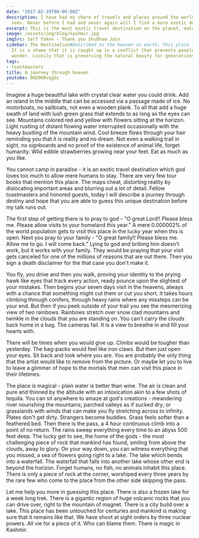 ```yaml
---
date: "2017-02-19T00:00:00Z"
description: I have had my share of travels and places around the world that I have
  seen. Never before I had and never again will I find a more exotic destination.
excerpt: This is the most exotic travel destination on the planet, matched by no other.
image: /assets/img/blog/kashmir.jpg
imgSrc: Self Taken - Thank you Shubham Jain
sidebar: The Destination#Described as the heaven on earth, this place is breathtaking.
  It is a shame that it is caught up in a conflict that prevents people to see this
  wonder. Luckily that is preserving the natural beauty for generations ahead.
tags:
- toastmasters
title: A journey through heaven
youtube: 0UD96RvqgGc
---
```


Imagine a huge beautiful lake with crystal clear water you could drink. Add an island in the middle that can be accessed via a passage made of ice. No motorboats, no sailboats, not even a wooden plank. To all that add a huge swath of land with lush green grass that extends to as long as the eyes can see. Mountains colored red and yellow with flowers sitting at the horizon. Light rustling of distant flowing water interrupted occasionally with the heavy bustling of the mountain wind. Cool breeze flows through your hair reminding you that it is reality and no dream. Not even a walking trail in sight, no signboards and no proof of the existence of animal life, forget humanity. Wild edible strawberries growing near your feet. Eat as much as you like.

You cannot camp in paradise - it is an exotic travel destination which god loves too much to allow mere humans to stay. There are very few tour books that mention this place. The maps cheat, distorting reality by dislocating important areas and blurring out a lot of detail. Fellow toastmasters and honored guests, today I will describe a journey through destiny and hope that you are able to guess this unique destination before my talk runs out.


The first step of getting there is to pray to god - "O great Lord!! Please bless me. Please allow visits to your homeland this year." A mere 0.000002% of the world population gets to visit this place in the lucky year when this is open. Next you pray to your family - "O great family!! Please bless me. Allow me to go. I will come back." Lying to god and bribing him doesn't work, but it works with your family. They would be praying that your visit gets canceled for one of the millions of reasons that are out there. Then you sign a death disclaimer for the that case you don't make it.


You fly, you drive and then you walk, proving your identity to the prying hawk like eyes that track every action, ready pounce upon the slightest of your mistakes. Then begins your seven days visit in the heavens, always with a chance that something might cut them or cut you short. It takes hours climbing through conifers, through heavy rains where any missteps can be your end. But then if you peek outside of your trail you see the mesmerizing view of two rainbows. Rainbows stretch over snow clad mountains and twinkle in the clouds that you are standing on. You can't carry the clouds back home in a bag. The cameras fail. It is a view to breathe in and fill your hearts with.


There will be times when you would give up. Climbs would be tougher than yesterday. The bag-packs would feel like iron claws. But then just open your eyes. Sit back and look where you are. You are probably the only thing that the artist would like to remove from the picture. Or maybe let you to live to leave a glimmer of hope to the mortals that men can visit this place in their lifetimes.


The place is magical - plain water is better than wine. The air is clean and pure and thinned by the altitude with an intoxication akin to a few shots of tequila. You can sit anywhere to amaze at god's creations - meandering river nourishing the mountains; parched valleys as if sucked dry; or grasslands with winds that can make you fly stretching across to infinity. Plates don't get dirty. Strangers become buddies. Grass feels softer than a feathered bed. Then there is the pass, a 4 hour continuous climb into a point of no return. The rains sweep everything every time to an abyss 500 feet deep. The lucky get to see, the home of the gods - the most challenging piece of rock that mankind has found, smiling from above the clouds, away to glory. On your way down, you can witness everything that you missed, a sea of flowers going right to a lake. The lake which bends into a waterfall. The waterfall that falls into another lake whose other end is beyond the horizon. Forget humans, no fish, no animals inhabit this place. There is only a piece of rock at the corner, worshiped every three years by the rare few who come to the place from the other side skipping the pass.


Let me help you more in guessing this place. There is also a frozen lake for a week long trek. There is a gigantic region of huge volcanic rocks that you can drive over, right to the mountain of magnet. There is a city build over a lake. This place has been untouched for centuries and mankind is making sure that it remains like that. We have shoot at sight orders by three nuclear powers. All vie for a piece of it. Who can blame them. There is magic in Kashmir.
